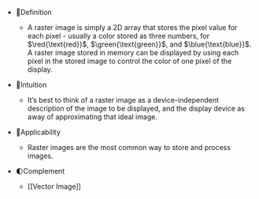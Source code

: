 - 📝Definition
    - A raster image is simply a 2D array that stores the pixel value for each pixel - usually a color stored as three numbers, for $\red{\text{red}}$, $\green{\text{green}}$, and $\blue{\text{blue}}$. A raster image stored in memory can be displayed by using each pixel in the stored image to control the color of one pixel of the display.
    
- 🧠Intuition
    - It’s best to think of a raster image as a device-independent description of the image to be displayed, and the display device as away of approximating that ideal image.
    
- 🤳Applicability
    - Raster images are the most common way to store and process images.
    
- 🌓Complement
    - [[Vector Image]]
    